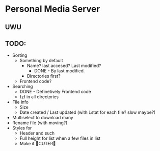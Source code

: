 # Personal Media Server

## UWU

## TODO:

- Sorting
    - Something by default
        - Name? last accesed? Last modified?
            - DONE - By last modified.
        - Directories first?
    - Frontend code?
- Searching
    - DONE - Definetively Frontend code
    - fzf in all directories
- File info
    - Size
    - Date created / Last updated (with Lstat for each file? slow maybe?)
- Multiselect to download many
- Rename file (with moving?)
- Styles for
    - Header and such
    - Full height for list when a few files in list
    - Make it 💖CUTER💖

